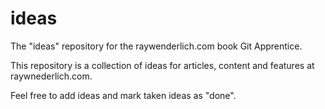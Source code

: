 # ideas
The "ideas" repository for the raywenderlich.com book Git Apprentice.

This repository is a collection of ideas for articles, content and features at raywnederlich.com.

Feel free to add ideas and mark taken ideas as "done".
